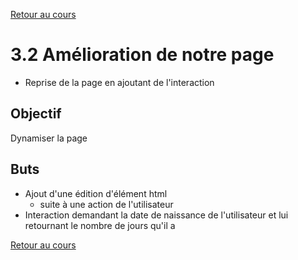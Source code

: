 [Retour au cours](../cours.md)

# 3.2 Amélioration de notre page

* Reprise de la page en ajoutant de l'interaction

## Objectif

Dynamiser la page

## Buts

* Ajout d'une édition d'élément html
  + suite à une action de l'utilisateur
* Interaction demandant la date de naissance de l'utilisateur et lui retournant le nombre de jours qu'il a

[Retour au cours](../cours.md)
